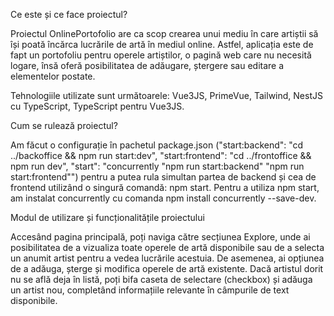 Ce este și ce face proiectul?

Proiectul OnlinePortofolio are ca scop crearea unui mediu în care artiștii să își poată încărca lucrările de artă în mediul online. Astfel, aplicația este de fapt un portofoliu pentru operele artiștilor, o pagină web care nu necesită logare, însă oferă posibilitatea de adăugare, ștergere sau editare a elementelor postate.

Tehnologiile utilizate sunt următoarele: Vue3JS, PrimeVue, Tailwind, NestJS cu TypeScript, TypeScript pentru Vue3JS.

Cum se rulează proiectul?

Am făcut o configurație în pachetul package.json ("start:backend": "cd ../backoffice && npm run start:dev", "start:frontend": "cd ../frontoffice && npm run dev", "start": "concurrently "npm run start:backend" "npm run start:frontend"") pentru a putea rula simultan partea de backend și cea de frontend utilizând o singură comandă: npm start. Pentru a utiliza npm start, am instalat concurrently cu comanda npm install concurrently --save-dev.

Modul de utilizare și funcționalitățile proiectului

Accesând pagina principală, poți naviga către secțiunea Explore, unde ai posibilitatea de a vizualiza toate operele de artă disponibile sau de a selecta un anumit artist pentru a vedea lucrările acestuia. De asemenea, ai opțiunea de a adăuga, șterge și modifica operele de artă existente. Dacă artistul dorit nu se află deja în listă, poți bifa caseta de selectare (checkbox) și adăuga un artist nou, completând informațiile relevante în câmpurile de text disponibile.
